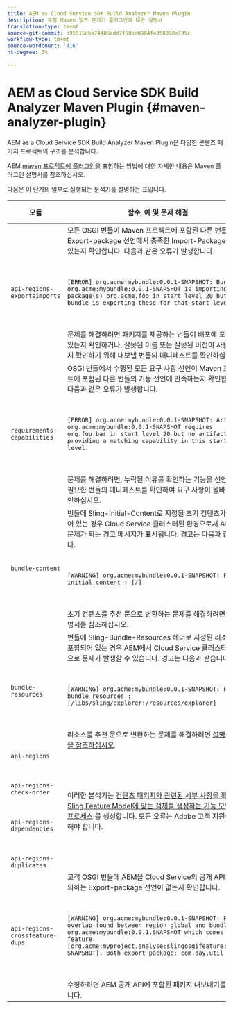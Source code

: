 ```yaml
---
title: AEM as Cloud Service SDK Build Analyzer Maven Plugin
description: 로컬 Maven 빌드 분석기 플러그인에 대한 설명서
translation-type: tm+mt
source-git-commit: b95515dba74486add7f50bc8984f4358090e735c
workflow-type: tm+mt
source-wordcount: '416'
ht-degree: 3%

---
```



# AEM as Cloud Service SDK Build Analyzer Maven Plugin {#maven-analyzer-plugin}

AEM as a Cloud Service SDK Build Analyzer Maven Plugin은 다양한 콘텐츠 패키지 프로젝트의 구조를 분석합니다.

AEM [maven 프로젝트에 플러그인을](https://github.com/adobe/aemanalyser-maven-plugin/blob/main/aemanalyser-maven-plugin/README.md) 포함하는 방법에 대한 자세한 내용은 Maven 플러그인 설명서를 참조하십시오.

다음은 이 단계의 일부로 실행되는 분석기를 설명하는 표입니다. <!-- Note that some are executed in the local SDK, while others are only executed during the Cloud Manager pipeline deployment. -->

| 모듈 | 함수, 예 및 문제 해결 | 로컬 SDK | Cloud Manager |
|---|---|---|---|
| `api-regions-exportsimports` | 모든 OSGI 번들이 Maven 프로젝트에 포함된 다른 번들의 Export-package 선언에서 충족한 Import-Package 선언이 있는지 확인합니다. 다음과 같은 오류가 발생합니다. <p> </p> `[ERROR] org.acme:mybundle:0.0.1-SNAPSHOT: Bundle org.acme:mybundle:0.0.1-SNAPSHOT is importing package(s) org.acme.foo in start level 20 but no bundle is exporting these for that start level.`<p> </p>문제를 해결하려면 패키지를 제공하는 번들이 배포에 포함되어 있는지 확인하거나, 잘못된 이름 또는 잘못된 버전이 사용되었는지 확인하기 위해 내보낼 번들의 매니페스트를 확인하십시오. | 예 | 예 |
| `requirements-capabilities` | OSGI 번들에서 수행된 모든 요구 사항 선언이 Maven 프로젝트에 포함된 다른 번들의 기능 선언에 만족하는지 확인합니다. 다음과 같은 오류가 발생합니다. <p> </p> `[ERROR] org.acme:mybundle:0.0.1-SNAPSHOT: Artifact org.acme:mybundle:0.0.1-SNAPSHOT requires org.foo.bar in start level 20 but no artifact is providing a matching capability in this start level.`<p> </p> 문제를 해결하려면, 누락된 이유를 확인하는 기능을 선언하거나 필요한 번들의 매니페스트를 확인하여 요구 사항이 올바른지 확인하십시오. | 예 | 예 |
| `bundle-content` | 번들에 Sling-Initial-Content로 지정된 초기 컨텐츠가 포함되어 있는 경우 Cloud Service 클러스터된 환경으로서 AEM에서 문제가 되는 경고 메시지가 표시됩니다. 경고는 다음과 같습니다. <p> </p> `[WARNING] org.acme:mybundle:0.0.1-SNAPSHOT: Found initial content : [/]` <p> </p>초기 컨텐츠를 추천 문으로 변환하는 문제를 해결하려면 참조 설명서를 참조하십시오. | 예 | 예 |
| `bundle-resources` | 번들에 Sling-Bundle-Resources 헤더로 지정된 리소스가 포함되어 있는 경우 AEM에서 Cloud Service 클러스터된 환경으로 문제가 발생할 수 있습니다. 경고는 다음과 같습니다.<p> </p> `[WARNING] org.acme:mybundle:0.0.1-SNAPSHOT: Found bundle resources : [/libs/sling/explorer!/resources/explorer]`<p> </p> 리소스를 추천 문으로 변환하는 문제를 해결하려면 [설명서 수정을 참조하십시오](https://experienceleague.adobe.com/docs/experience-manager-cloud-service/implementing/developing/aem-project-content-package-structure.html?lang=en#repo-init). | 예 | 예 |
| `api-regions`<p> </p>`api-regions-check-order`<p> </p>`api-regions-dependencies`<p> </p>`api-regions-duplicates` | 이러한 분석기는 [컨텐츠 패키지와 관련된 세부 사항을 확인하여 Sling Feature Model에 맞는 객체를 생성하는 기능 모델 변환 프로세스](https://experienceleague.adobe.com/docs/experience-manager-cloud-service/implementing/deploying/overview.html?lang=en#deploying) 를 생성합니다. 모든 오류는 Adobe 고객 지원에 보고해야 합니다. | 예 | 예 |
| `api-regions-crossfeature-dups` | 고객 OSGI 번들에 AEM을 Cloud Service의 공개 API로 재정의하는 Export-package 선언이 없는지 확인합니다.<p> </p>`[WARNING] org.acme:mybundle:0.0.1-SNAPSHOT: Package overlap found between region global and bundle org.acme:mybundle:0.0.1.SNAPSHOT which comes from feature: [org.acme:myproject.analyse:slingosgifeature:0.0.1-SNAPSHOT]. Both export package: com.day.util`<p> </p>수정하려면 AEM 공개 API에 포함된 패키지 내보내기를 중지합니다. | 예 | 예 |
